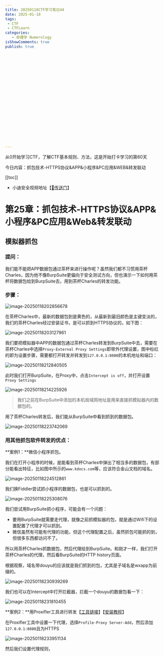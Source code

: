 ```yaml
---
title: 20250118CTF学习笔记44
date: 2025-01-18
tags:
 - CTF
 - CTFLearn
categories:
   - 命理学 Numerology
isShowComments: true
publish: true






















---
```


<Boxx/>

从0开始学习CTF，了解CTF基本规则、方法，这是开始打卡学习的第60天

今日内容：抓包技术-HTTPS协议&APP&小程序&PC应用&WEB&转发联动

[[toc]]

- 小迪安全视频地址【[🔗传送门]([https://www.bilibili.com/video/BV123yAYMEwb/)】

<!-- more -->

# 第25章：抓包技术-HTTPS协议&APP&小程序&PC应用&Web&转发联动

## 模拟器抓包

### 提问：

我们能不能把APP数据包通过茶杯来进行操作呢？虽然我们都不习惯用茶杯Charles，因为他不像BurpSuite更偏向于安全测试方向，但也演示一下如何用茶杯将数据包给到BurpSuite去，用到茶杯Charles的转发功能。

### 步骤：

![image-20250118202856678](/img/ctfLearn/image-20250118202856678.png)

在茶杯Charles中，最新的数据包到是黄色的，从最新到最旧颜色是主键变淡的，我们的茶杯Charles经过安装证书，是可以抓到HTTPS协议的，如下图：

![image-20250118203127961](/img/ctfLearn/image-20250118203127961.png)

 我们要把模拟器中APP的数据包通过茶杯Charles转发到BurpSuite中去，需要在茶杯Charles中选择`Proxy-External Proxy Settings`即带外代理设置，图中标红的即为设置步骤，需要都打开转发并转发到`127.0.0.1:8080`的本机地址和端口：

![image-20250118212840505](/img/ctfLearn/image-20250118212840505.png)

此时我们打开BurpSuite，在Proxy中，点击`Intercept is off`，并打开设置`Proxy Settings`

![image-20250118214225926](/img/ctfLearn/image-20250118214225926.png)

>  我们之前在BurpSuite中添加的本机局域网地址是用来直接抓模拟器内的数据包的。

用了茶杯Charles转发后，我们能从BurpSuite中看到抓到的数据包。

![image-20250118223742069](/img/ctfLearn/image-20250118223742069.png)

### 用其他抓包软件转发的优点：

**案例1：**微信小程序抓包。

我们在打开小程序的时候，是能看到茶杯Charles中弹出了相当多的数据包，有部分能看出特征，比如图中所示的`www.kdocs.com`等，应该符合金山文档的域名。

![image-20250118224512861](/img/ctfLearn/image-20250118224512861.png)

我们换Fiddler尝试抓小程序的数据包，也是可以抓到的。

![image-20250118225308076](/img/ctfLearn/image-20250118225308076.png)

我们尝试用BurpSuite抓小程序，可能会有一个问题：

- 要用BurpSuite就需要走代理，就像之前抓模拟器的包，就是通过Wifi下的设置配置了代理才可以抓到。
- 微信虽然有可能有代理的功能，但这个代理配置之后，虽然抓包可能抓的到，但很多东西都访问不了。

所以用茶杯Charles抓数据包，然后代理给到BurpSuite。和刚才一样，我们打开茶杯Charles的代理，然后看BurpSuite的HTTP history页面。

根据观察，域名带douyu的应该就是我们抓到的包，尤其是子域名是wxapp为前缀的。

![image-20250118230939269](/img/ctfLearn/image-20250118230939269.png)

我们也可以在Intercept中打开拦截器，拦截一个douyu的数据包看一下：

![image-20250118231810455](/img/ctfLearn/image-20250118231810455.png)



**案例2：**用Proxifler工具进行转发【[工具链接](https://www.proxifier.com/download/)】【[安装教程](https://www.jianshu.com/p/aec624882979)】

在Proxifler工具中设置一下代理，选择`Profile-Proxy Server-Add`，然后添加`127.0.0.1:8080`且为HTTPS

![image-20250118233951134](/img/ctfLearn/image-20250118233951134.png)

然后我们设置代理规则，